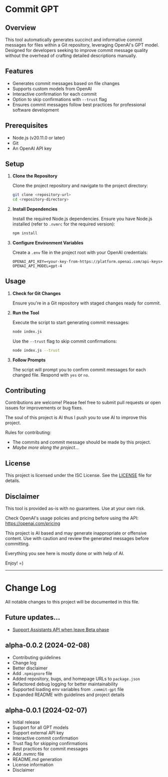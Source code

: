 # Commit GPT

## Overview

This tool automatically generates succinct and informative commit messages for files within a Git repository, leveraging OpenAI's GPT model. Designed for developers seeking to improve commit message quality without the overhead of crafting detailed descriptions manually.

## Features

- Generates commit messages based on file changes
- Supports custom models from OpenAI
- Interactive confirmation for each commit
- Option to skip confirmations with `--trust` flag
- Ensures commit messages follow best practices for professional software development

## Prerequisites

- Node.js (v20.11.0 or later)
- Git
- An OpenAI API key

## Setup

1. **Clone the Repository**

   Clone the project repository and navigate to the project directory:

   ```bash
   git clone <repository-url>
   cd <repository-directory>
   ```

2. **Install Dependencies**

   Install the required Node.js dependencies. Ensure you have Node.js installed (refer to `.nvmrc` for the required version):

   ```bash
   npm install
   ```

3. **Configure Environment Variables**

   Create a `.env` file in the project root with your OpenAI credentials:

   ```
   OPENAI_API_KEY=<your-key-from-https://platform.openai.com/api-keys>
   OPENAI_API_MODEL=gpt-4
   ```

## Usage

1. **Check for Git Changes**

   Ensure you're in a Git repository with staged changes ready for commit.

2. **Run the Tool**

   Execute the script to start generating commit messages:

   ```bash
   node index.js
   ```

   Use the `--trust` flag to skip commit confirmations:

   ```bash
   node index.js --trust
   ```

3. **Follow Prompts**

   The script will prompt you to confirm commit messages for each changed file. Respond with `yes` or `no`.

## Contributing

Contributions are welcome! Please feel free to submit pull requests or open issues for improvements or bug fixes.

The soul of this project is AI thus I push you to use AI to improve this project.

Rules for contributing:
- The commits and commit message should be made by this project.
- *Maybe more along the project...*

## License

This project is licensed under the ISC License. See the [LICENSE](LICENSE) file for details.

## Disclaimer

This tool is provided as-is with no guarantees. Use at your own risk.

Check OpenAI's usage policies and pricing before using the API: https://openai.com/pricing

This project is AI based and may generate inappropriate or offensive content. Use with caution and review the generated messages before committing.

Everything you see here is mostly done or with help of AI.

Enjoy! =)

---

# Change Log

All notable changes to this project will be documented in this file.

## Future updates...

- [Support Assistants API when leave Beta phase](https://platform.openai.com/docs/assistants/overview)

## alpha-0.0.2 (2024-02-08)
- Contributing guidelines
- Change log
- Better disclaimer
- Add `.npmignore` file
- Added repository, bugs, and homepage URLs to `package.json`
- Refactored debug logging for better maintainability
- Supported loading env variables from `.commit-gpt` file
- Expanded README with guidelines and project details


## alpha-0.0.1 (2024-02-07)
- Initial release
- Support for all GPT models
- Support external API key
- Interactive commit confirmation
- Trust flag for skipping confirmations
- Best practices for commit messages
- Add .nvmrc file
- README.md generation
- License information
- Disclaimer

